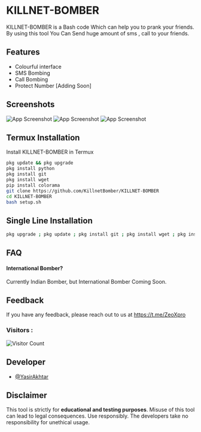 
# KILLNET-BOMBER

KILLNET-BOMBER is a Bash code Which can help you to prank your friends. By using this tool You Can Send huge amount of sms , call to your friends.



## Features

- Colourful interface
- SMS Bombing
- Call Bombing
- Protect Number [Adding Soon]

## Screenshots

![App Screenshot](https://github.com/jatinkalwar/m-bomber2.O/blob/main/Additional/Screenshot_2023-03-07-19-57-50-53_84d3000e3f4017145260f7618db1d683.jpg) ![App Screenshot](https://github.com/jatinkalwar/m-bomber2.O/blob/main/Additional/Screenshot_2023-03-07-19-57-58-87_84d3000e3f4017145260f7618db1d683.jpg) ![App Screenshot](https://github.com/jatinkalwar/m-bomber2.O/blob/main/Additional/Screenshot_2023-04-28-10-39-22-21_84d3000e3f4017145260f7618db1d683.jpg)


##  Termux Installation

Install KILLNET-BOMBER in Termux

```bash
pkg update && pkg upgrade
pkg install python
pkg install git
pkg install wget
pip install colorama
git clone https://github.com/KillnetBomber/KILLNET-BOMBER
cd KILLNET-BOMBER
bash setup.sh
```
##  Single Line Installation

```bash
pkg upgrade ; pkg update ; pkg install git ; pkg install wget ; pkg install python ; pkg install python-pip ; pkg install colorama ; git clone https://GitHub.com/KillnetBomber/KILLNET-BOMBER ; cd KILLNET-BOMBER ; bash setup.sh ; python main.py
```

    
## FAQ

#### International Bomber?

Currently Indian Bomber, but International Bomber Coming Soon.



## Feedback

If you have any feedback, please reach out to us at https://t.me/ZeoXpro


### Visitors :

![Visitor Count](https://profile-counter.glitch.me/YasirAkhtar/count.svg)

## Developer

- [@YasirAkhtar](https://www.github.com/yasirakhtar)

## Disclaimer

This tool is strictly for <b>educational and testing purposes</b>. Misuse of this tool can lead to legal consequences. Use responsibly. The developers take no responsibility for unethical usage.
